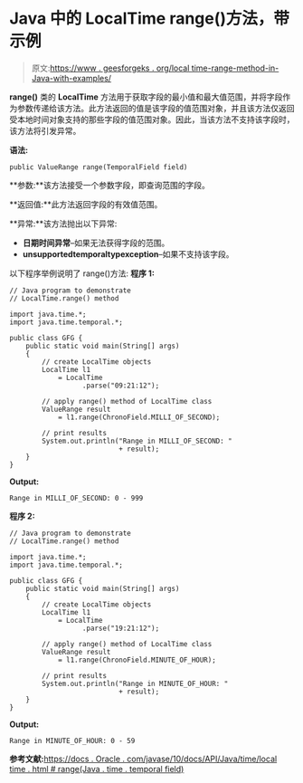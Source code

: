 # Java 中的 LocalTime range()方法，带示例

> 原文:[https://www . geesforgeks . org/local time-range-method-in-Java-with-examples/](https://www.geeksforgeeks.org/localtime-range-method-in-java-with-examples/)

**range()** 类的 **LocalTime** 方法用于获取字段的最小值和最大值范围，并将字段作为参数传递给该方法。此方法返回的值是该字段的值范围对象，并且该方法仅返回受本地时间对象支持的那些字段的值范围对象。因此，当该方法不支持该字段时，该方法将引发异常。

**语法:**

```
public ValueRange range(TemporalField field)

```

**参数:**该方法接受一个参数字段，即查询范围的字段。

**返回值:**此方法返回字段的有效值范围。

**异常:**该方法抛出以下异常:

*   **日期时间异常**–如果无法获得字段的范围。
*   **unsupportedtemporaltypexception**–如果不支持该字段。

以下程序举例说明了 range()方法:
**程序 1:**

```
// Java program to demonstrate
// LocalTime.range() method

import java.time.*;
import java.time.temporal.*;

public class GFG {
    public static void main(String[] args)
    {
        // create LocalTime objects
        LocalTime l1
            = LocalTime
                  .parse("09:21:12");

        // apply range() method of LocalTime class
        ValueRange result
            = l1.range(ChronoField.MILLI_OF_SECOND);

        // print results
        System.out.println("Range in MILLI_OF_SECOND: "
                           + result);
    }
}
```

**Output:**

```
Range in MILLI_OF_SECOND: 0 - 999

```

**程序 2:**

```
// Java program to demonstrate
// LocalTime.range() method

import java.time.*;
import java.time.temporal.*;

public class GFG {
    public static void main(String[] args)
    {
        // create LocalTime objects
        LocalTime l1
            = LocalTime
                  .parse("19:21:12");

        // apply range() method of LocalTime class
        ValueRange result
            = l1.range(ChronoField.MINUTE_OF_HOUR);

        // print results
        System.out.println("Range in MINUTE_OF_HOUR: "
                           + result);
    }
}
```

**Output:**

```
Range in MINUTE_OF_HOUR: 0 - 59

```

**参考文献:**[https://docs . Oracle . com/javase/10/docs/API/Java/time/local time . html # range(Java . time . temporal field)](https://docs.oracle.com/javase/10/docs/api/java/time/LocalTime.html#range(java.time.temporal.TemporalField))